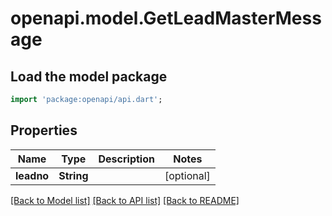 # openapi.model.GetLeadMasterMessage

## Load the model package
```dart
import 'package:openapi/api.dart';
```

## Properties
Name | Type | Description | Notes
------------ | ------------- | ------------- | -------------
**leadno** | **String** |  | [optional] 

[[Back to Model list]](../README.md#documentation-for-models) [[Back to API list]](../README.md#documentation-for-api-endpoints) [[Back to README]](../README.md)


